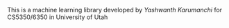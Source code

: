 This is a machine learning library developed by *Yashwanth Karumanchi* for CS5350/6350 in University of Utah